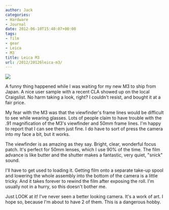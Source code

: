 ```yaml
---
author: Jack
categories:
- Hardware
- Journal
date: 2012-06-10T15:40:07+00:00
tags:
- film
- gear
- Leica
- M3
title: Leica M3
url: /2012/20126leica-m3/
---
```


![][1] 

A funny thing happened while I was waiting for my new M3 to ship from Japan. A nice user sample with a recent CLA showed up on the local Craigslist. No harm taking a look, right? I couldn't resist, and bought it at a fair price.

My fear with the M3 was that the viewfinder's frame lines would be difficult to see while wearing glasses. Lots of people claim to have trouble with the .91 magnification of the M3's viewfinder and 50mm frame lines. I'm happy to report that I can see them just fine. I do have to sort of press the camera into my face a bit, but it works.&nbsp;

The viewfinder is as amazing as they say. Bright, clear, wonderful focus patch. It's perfect for 50mm lenses, which I use 90% of the time. The film advance is like butter and the shutter makes a fantastic, very quiet, "snick" sound.&nbsp;

I'll have to get used to loading it. Getting film onto a separate take-up spool and lowering the whole assembly into the bottom of the camera is a little tricky. And it takes forever to rewind the film after exposing the roll. I'm usually not in a hurry, so this doesn't bother me.

Just LOOK at it! I've never seen a better looking camera. It's a work of art. I hope so, because I'm about to have 2 of them. This is a dangerous hobby.

 [1]: /wp-content/uploads/2012/06/Leica-M3.jpg